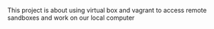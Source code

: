 This project is about using virtual box and vagrant to access remote sandboxes and work on our local computer
